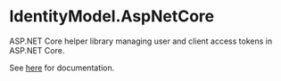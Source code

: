 # IdentityModel.AspNetCore
ASP.NET Core helper library managing user and client access tokens in ASP.NET Core.

See [here](https://identitymodel.readthedocs.io/en/latest/aspnetcore/overview.html) for documentation.
